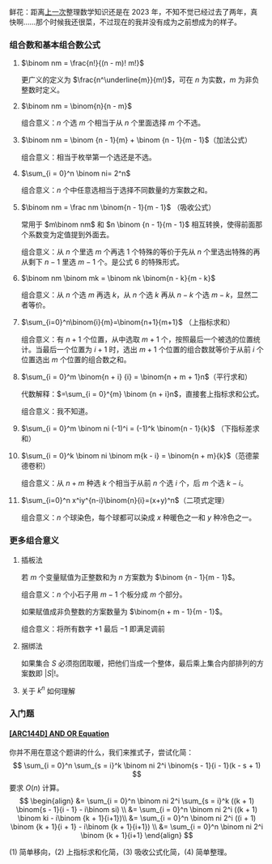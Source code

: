 鲜花：距离[上一次](https://ggapa.net/2023/08/16/oi%e5%ad%a6%e4%b9%a0-%e6%95%b0%e5%ad%a6/)整理数学知识还是在 $2023$ 年，不知不觉已经过去了两年，真快啊……那个时候我还很菜，不过现在的我并没有成为之前想成为的样子。

### 组合数和基本组合数公式

1. $\binom nm = \frac{n!}{(n - m)! m!}$ 

   更广义的定义为 $\frac{n^\underline{m}}{m!}$，可在 $n$ 为实数，$m$ 为非负整数时定义。

   

2. $\binom nm = \binom{n}{n - m}$

   组合意义：$n$ 个选 $m$ 个相当于从 $n$ 个里面选择 $m$ 个不选。

   

3. $\binom nm = \binom {n - 1}{m} + \binom {n - 1}{m - 1}$（加法公式）

   组合意义：相当于枚举第一个选还是不选。

   

4. $\sum_{i = 0}^n \binom ni= 2^n$

   组合意义：$n$ 个中任意选相当于选择不同数量的方案数之和。

   

5. $\binom nm = \frac nm \binom{n - 1}{m - 1}$ （吸收公式）

   常用于 $m\binom nm$ 和 $n \binom {n - 1}{m - 1}$ 相互转换，使得前面那个系数变为定值提到外面去。

   组合意义：从 $n$ 个里选 $m$ 个再选 $1$ 个特殊的等价于先从 $n$ 个里选出特殊的再从剩下 $n - 1$ 里选 $m - 1$ 个。是公式 $6$ 的特殊形式。

   

6. $\binom nm \binom mk = \binom nk \binom{n - k}{m - k}$ 

   组合意义：从 $n$ 个选 $m$ 再选 $k$，从 $n$ 个选 $k$ 再从 $n-k$ 个选 $m - k$，显然二者等价。

   

7. $\sum_{i=0}^n\binom{i}{m}=\binom{n+1}{m+1}$ （上指标求和）

   组合意义：有 $n + 1$ 个位置，从中选取 $m+1$ 个，按照最后一个被选的位置统计。当最后一个位置为 $i + 1$ 时，选出 $m+1$ 个位置的组合数就等价于从前 $i$ 个位置选出 $m$ 个位置的组合数之和。

   

8. $\sum_{i = 0}^m \binom{n + i} {i} = \binom{n + m + 1}n$（平行求和）

   代数解释：$=\sum_{i = 0}^{m} \binom {n + i}n$，直接套上指标求和公式。

   组合意义：我不知道。

   

9. $\sum_{i = 0}^m \binom ni (-1)^i = (-1)^k \binom{n - 1}{k}$ （下指标差求和）

   

10. $\sum_{i = 0}^k \binom ni \binom m{k - i} = \binom{n + m}{k}$（范德蒙德卷积）

    组合意义：从 $n + m$ 种选 $k$ 个相当于从前 $n$ 个选 $i$ 个，后 $m$ 个选 $k - i$。

    

11. $\sum_{i=0}^n x^iy^{n-i}\binom{n}{i}=(x+y)^n$（二项式定理）

    组合意义：$n$ 个球染色，每个球都可以染成 $x$ 种暖色之一和 $y$ 种冷色之一。

### 更多组合意义

1. 插板法

   若 $m$ 个变量赋值为正整数和为 $n$ 方案数为 $\binom {n - 1}{m - 1}$。

   组合意义：$n$ 个小石子用 $m - 1$ 个板分成 $m$ 个部分。

   如果赋值成非负整数的方案数量为 $\binom{n + m - 1}{m - 1}$。

   组合意义：将所有数字 $+1$ 最后 $-1$ 即满足调前

   

2. 捆绑法

   如果集合 $S$ 必须抱团取暖，把他们当成一个整体，最后乘上集合内部排列的方案数即 $|S|!$。

   

3. 关于 $k^n$ 如何理解

   

   

   

### 入门题

#### [[ARC144D] AND OR Equation](https://www.luogu.com.cn/problem/AT_arc144_d)

你并不用在意这个题讲的什么，我们来推式子，尝试化简：
$$
\sum_{i = 0}^n \sum_{s = i}^k \binom ni 2^i \binom{s - 1}{i - 1}(k - s + 1)
$$
要求 $O(n)$ 计算。
$$
\begin{align}
	&= \sum_{i = 0}^n \binom ni 2^i  \sum_{s = i}^k ((k + 1) \binom{s - 1}{i - 1} - i\binom si)	 \\
	&=  \sum_{i = 0}^n \binom ni 2^i ((k + 1) \binom ki - i\binom {k + 1}{i+1})\\
	&=  \sum_{i = 0}^n \binom ni 2^i ((i + 1) \binom {k + 1}{i + 1} - i\binom {k + 1}{i+1}) \\
	&= \sum_{i = 0}^n \binom ni 2^i \binom {k + 1}{i+1}
\end{align}
$$

$(1)$ 简单移向，$(2)$ 上指标求和化简，$(3)$ 吸收公式化简，$(4)$ 简单整理。

